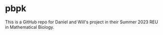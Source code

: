 # pbpk
This is a GitHub repo for Daniel and Will's project in their Summer 2023 REU in Mathematical Biology.
